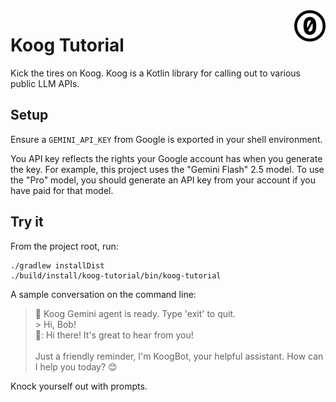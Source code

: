 <a href="./LICENSE.md">
<img src="./images/cc0.svg" alt="Creative Commons Public Domain Dedication"
align="right" width="10%" height="auto"/>
</a>

# Koog Tutorial

Kick the tires on Koog.
Koog is a Kotlin library for calling out to various public LLM APIs.

## Setup

Ensure a `GEMINI_API_KEY` from Google is exported in your shell environment.

You API key reflects the rights your Google account has when you generate the
key. For example, this project uses the "Gemini Flash" 2.5 model. To use the
"Pro" model, you should generate an API key from your account if you have paid
for that model.

## Try it

From the project root, run:

```shell
./gradlew installDist
./build/install/koog-tutorial/bin/koog-tutorial
```

A sample conversation on the command line:

> 🤖 Koog Gemini agent is ready. Type 'exit' to quit.<br>
> \> Hi, Bob!<br>
> 🤖: Hi there! It's great to hear from you!<br>
> <br>
> Just a friendly reminder, I'm KoogBot, your helpful assistant. How can I help you today? 😊

Knock yourself out with prompts.
